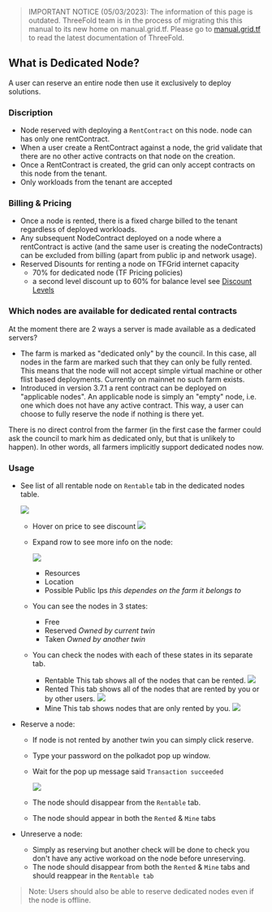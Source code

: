 > IMPORTANT NOTICE (05/03/2023): 
The information of this page is outdated. ThreeFold team is in the process of migrating this this manual to its new home on manual.grid.tf. Please go to [manual.grid.tf](https://manual.grid.tf/) to read the latest documentation of ThreeFold.

## What is Dedicated Node?

A user can reserve an entire node then use it exclusively to deploy solutions.

### Discription

- Node reserved with deploying a `RentContract` on this node. node can has only one rentContract.
- When a user create a RentContract against a node, the grid validate that there are no other active contracts on that node on the creation.
- Once a RentContract is created, the grid can only accept contracts on this node from the tenant.
- Only workloads from the tenant are accepted

### Billing & Pricing

- Once a node is rented, there is a fixed charge billed to the tenant regardless of deployed workloads.
- Any subsequent NodeContract deployed on a node where a rentContract is active (and the same user is creating the nodeContracts) can be excluded from billing (apart from public ip and network usage).
- Reserved Disounts for renting a node on TFGrid internet capacity
  - 70% for dedicated node (TF Pricing policies)
  - a second level discount up to 60% for balance level see [Discount Levels](https://library.threefold.me/info/threefold/#/tfgrid/grid/pricing?id=discount-levels)

### Which nodes are available for dedicated rental contracts

At the moment there are 2 ways a server is made available as a dedicated servers?

- The farm is marked as "dedicated only" by the council. In this case, all nodes in the farm are marked such that they can only be fully rented. This means that the node will not accept simple virtual machine or other flist based deployments.  Currently on mainnet no such farm exists. 
- Introduced in version 3.7.1 a rent contract can be deployed on "applicable nodes". An applicable node is simply an "empty" node, i.e. one which does not have any active contract. This way, a user can choose to fully reserve the node if nothing is there yet.

There is no direct control from the farmer (in the first case the farmer could ask the council to mark him as dedicated only, but that is unlikely to happen). In other words, all farmers implicitly support dedicated nodes now.

### Usage

- See list of all rentable node on `Rentable` tab in the dedicated nodes table.

    ![ ](img/dedicated_nodes.png)
  - Hover on price to see discount
    ![](img/dedicated_nodes_discount.png)
  - Expand row to see more info on the node:
  
    ![ ](img/node_info.png)
    - Resources
    - Location
    - Possible Public Ips *this dependes on the farm it belongs to*

  - You can see the nodes in 3 states:
    - Free
    - Reserved *Owned by current twin*
    - Taken *Owned by another twin*
  - You can check the nodes with each of these states in its separate tab.
    - Rentable
      This tab shows all of the nodes that can be rented.
      ![](img/dedicated_nodes.png)
    - Rented
      This tab shows all of the nodes that are rented by you or by other users.
      ![](img/dedicated_nodes_rented.png)
    - Mine
      This tab shows nodes that are only rented by you.
      ![](img/dedicated_nodes_mine.png)
- Reserve a node:
  - If node is not rented by another twin you can simply click reserve.
  - Type your password on the polkadot pop up window.
  - Wait for the pop up message said `Transaction succeeded`

    ![ ](img/rented_succeeded.png)
  - The node should disappear from the `Rentable` tab.
  - The node should appear in both the `Rented` & `Mine` tabs

- Unreserve a node:
  - Simply as reserving but another check will be done to check you don't have any active workoad on the node before unreserving.
  - The node should disappear from both the `Rented` & `Mine` tabs and should reappear in the `Rentable tab`

>Note: Users should also be able to reserve dedicated nodes even if the node is offline.
